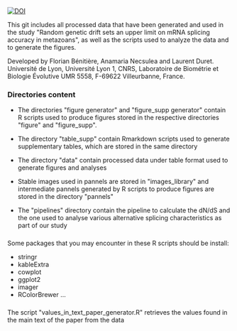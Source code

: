 [![DOI](https://zenodo.org/badge/575819362.svg)](https://zenodo.org/badge/latestdoi/575819362)

This git includes all processed data that have been generated and used in the study "Random genetic drift sets an upper limit on mRNA splicing accuracy in metazoans", as well as the scripts used to analyze the data and to generate the figures.

Developed by Florian Bénitière, Anamaria Necsulea and Laurent Duret.
Université de Lyon, Université Lyon 1, CNRS, Laboratoire de Biométrie et Biologie Évolutive UMR 5558, F-69622 Villeurbanne, France.


### Directories content ###

- The directories "figure generator" and "figure_supp generator" contain R scripts used to produce figures stored in the respective directories "figure" and "figure_supp".

- The directory "table_supp" contain Rmarkdown scripts used to generate supplementary tables, which are stored in the same directory

- The directory "data" contain processed data under table format used to generate figures and analyses

- Stable images used in pannels are stored in "images_library" and intermediate pannels generated by R scripts to produce figures are stored in the directory "pannels"

- The "pipelines" directory contain the pipeline to calculate the dN/dS and the one used to analyse various alternative splicing characteristics as part of our study


###
Some packages that you may encounter in these R scripts should be install:
- stringr
- kableExtra
- cowplot
- ggplot2
- imager
- RColorBrewer
...


###
The script "values_in_text_paper_generator.R" retrieves the values found in the main text of the paper from the data

